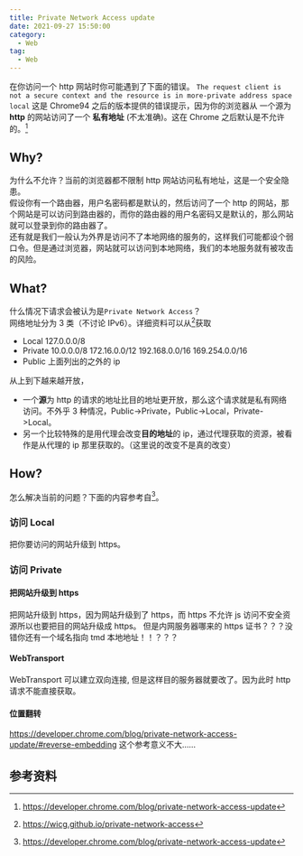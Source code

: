 ```yaml
---
title: Private Network Access update
date: 2021-09-27 15:50:00
category:
  - Web
tag:
  - Web
---
```


在你访问一个 http 网站时你可能遇到了下面的错误。
`The request client is not a secure context and the resource is in more-private address space local` 这是 Chrome94 之后的版本提供的错误提示，因为你的浏览器从 一个源为 **http** 的网站访问了一个 **私有地址** (不太准确)。这在 Chrome 之后默认是不允许的。[^1]

<!-- more -->

## Why?

为什么不允许？当前的浏览器都不限制 http 网站访问私有地址，这是一个安全隐患。  
假设你有一个路由器，用户名密码都是默认的，然后访问了一个 http 的网站，那个网站是可以访问到路由器的，而你的路由器的用户名密码又是默认的，那么网站就可以登录到你的路由器了。  
还有就是我们一般认为外界是访问不了本地网络的服务的，这样我们可能都设个弱口令。但是通过浏览器，网站就可以访问到本地网络，我们的本地服务就有被攻击的风险。

## What?

什么情况下请求会被认为是`Private Network Access`？  
网络地址分为 3 类（不讨论 IPv6）。详细资料可以从[^2]获取

- Local 127.0.0.0/8
- Private 10.0.0.0/8 172.16.0.0/12 192.168.0.0/16 169.254.0.0/16
- Public 上面列出的之外的 ip

从上到下越来越开放，

- 一个**源**为 http 的请求的地址比目的地址更开放，那么这个请求就是私有网络访问。不外乎 3 种情况，Public->Private，Public->Local，Private->Local。
- 另一个比较特殊的是用代理会改变**目的地址**的 ip，通过代理获取的资源，被看作是从代理的 ip 那里获取的。（这里说的改变不是真的改变）

## How?

怎么解决当前的问题？下面的内容参考自[^1]。

### 访问 Local

把你要访问的网站升级到 https。

### 访问 Private

#### 把网站升级到 https

把网站升级到 https，因为网站升级到了 https，而 https 不允许 js 访问不安全资源所以也要把目的网站升级成 https。
但是内网服务器哪来的 https 证书？？？没错你还有一个域名指向 tmd 本地地址！！？？？

#### WebTransport

WebTransport 可以建立双向连接, 但是这样目的服务器就要改了。因为此时 http 请求不能直接获取。

#### 位置翻转

<https://developer.chrome.com/blog/private-network-access-update/#reverse-embedding>
这个参考意义不大……

## 参考资料

[^1]:<https://developer.chrome.com/blog/private-network-access-update>

[^2]:<https://wicg.github.io/private-network-access>
